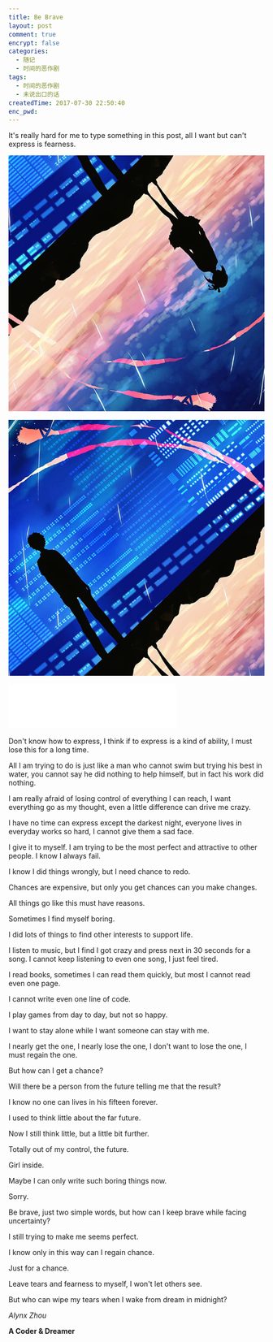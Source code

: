 ```yaml
---
title: Be Brave
layout: post
comment: true
encrypt: false
categories:
  - 随记
  - 时间的恶作剧
tags:
  - 时间的恶作剧
  - 未说出口的话
createdTime: 2017-07-30 22:50:40
enc_pwd:
---
```

It's really hard for me to type something in this post, all I want but can't express is fearness.

<!--more-->

![Be-Brave_1.png](Be-Brave_1.png)

![Be-Brave_2.png](Be-Brave_2.png)

<iframe frameborder="no" border="0" marginwidth="0" marginheight="0" width=330 height=86 src="//music.163.com/outchain/player?type=2&id=503268&auto=0&height=66"></iframe>

Don't know how to express, I think if to express is a kind of ability, I must lose this for a long time.

All I am trying to do is just like a man who cannot swim but trying his best in water, you cannot say he did nothing to help himself, but in fact his work did nothing.

I am really afraid of losing control of everything I can reach, I want everything go as my thought, even a little difference can drive me crazy.

I have no time can express except the darkest night, everyone lives in everyday works so hard, I cannot give them a sad face.

I give it to myself. I am trying to be the most perfect and attractive to other people. I know I always fail.

I know I did things wrongly, but I need chance to redo.

Chances are expensive, but only you get chances can you make changes.

All things go like this must have reasons.

Sometimes I find myself boring.

I did lots of things to find other interests to support life.

I listen to music, but I find I got crazy and press next in 30 seconds for a song. I cannot keep listening to even one song, I just feel tired.

I read books, sometimes I can read them quickly, but most I cannot read even one page.

I cannot write even one line of code.

I play games from day to day, but not so happy.

I want to stay alone while I want someone can stay with me.

I nearly get the one, I nearly lose the one, I don't want to lose the one, I must regain the one.

But how can I get a chance?

Will there be a person from the future telling me that the result?

I know no one can lives in his fifteen forever.

I used to think little about the far future.

Now I still think little, but a little bit further.

Totally out of my control, the future.

Girl inside.

Maybe I can only write such boring things now.

Sorry.

Be brave, just two simple words, but how can I keep brave while facing uncertainty?

I still trying to make me seems perfect.

I know only in this way can I regain chance.

Just for a chance.

Leave tears and fearness to myself, I won't let others see.

But who can wipe my tears when I wake from dream in midnight?

*Alynx Zhou*

**A Coder & Dreamer**
